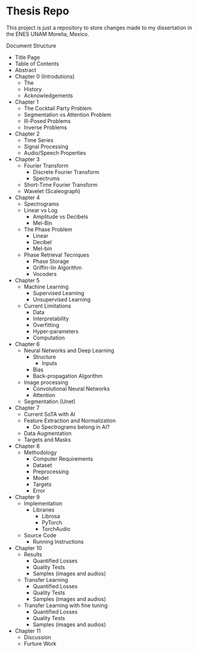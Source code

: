 # Thesis Repo

This project is just a repository to store changes made to my dissertation in the ENES UNAM Morelia, Mexico.

Document Structure
* Title Page
* Table of Contents
* Abstract
* Chapter 0 (Introdutions)
  * The 
  * History
  * Acknowledgements
* Chapter 1
  * The Cocktail Party Problem
  * Segmentation vs Attention Problem
  * Ill-Posed Problems
  * Inverse Problems
* Chapter 2
  * Time Series
  * Signal Processing
  * Audio/Speech Properties
* Chapter 3
  * Fourier Transform
    * Discrete Fourier Transform
    * Spectrums
  * Short-Time Fourier Transform
  * Wavelet (Scaleograph)
* Chapter 4
  * Spectrograms
  * Linear vs Log
    * Amplitude vs Decibels
    * Mel-Bin
  * The Phase Problem
    * Linear
    * Decibel
    * Mel-bin
  * Phase Retrieval Tecniques
    * Phase Storage
    * Griffin-lin Algorithm
    * Vocoders
* Chapter 5
  * Machine Learning
    * Supervised Learning
    * Unsupervised Learning
  * Current Limitations
    * Data
    * Interpretability
    * Overfitting
    * Hyper-parameters
    * Computation
* Chapter 6
  * Neural Networks and Deep Learning
    * Structure
      * Inputs
    * Bias
    * Back-propagation Algorithm
  * Image processing
    * Convolutional Neural Networks
    * Attention
  * Segmentation (Unet)
* Chapter 7
  * Current SoTA with AI
  * Feature Extraction and Normalization
    * Do Spectrograms belong in AI?
  * Data Augmentation
  * Targets and Masks
* Chapter 8
  * Methodology
    * Computer Requirements
    * Dataset
    * Preprocessing
    * Model
    * Targets
    * Error
* Chapter 9
  * Implementation
    * Libraries
      * Librosa
      * PyTorch
      * TorchAudio
  * Source Code
    * Running Instructions
* Chapter 10
  * Results
    * Quantified Losses
    * Quality Tests
    * Samples (images and audios)
  * Transfer Learning
    * Quantified Losses
    * Quality Tests
    * Samples (images and audios)
  * Transfer Learning with fine tuning
    * Quantified Losses
    * Quality Tests
    * Samples (images and audios)
* Chapter 11
  * Discussion
  * Furture Work